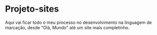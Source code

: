 # Projeto-sites
 Aqui vai ficar todo o meu processo no desenvolvimento na linguagem de marcação, desde "Olá, Mundo" até um site mais completinho.
